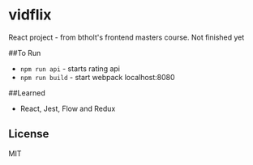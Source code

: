 # vidflix
React project - from btholt's frontend masters course. Not finished yet

##To Run
 - `npm run api` - starts rating api
 - `npm run build` - start webpack localhost:8080

##Learned
 - React, Jest, Flow and Redux




## License

MIT

[gh-page]: http://btholt.github.io/complete-intro-to-react/
